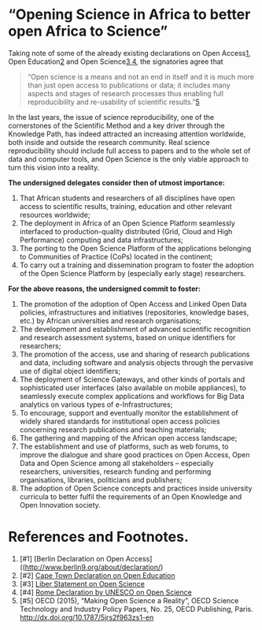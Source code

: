 # “Opening Science in Africa to better open Africa to Science”

Taking note of some of the already existing declarations on Open Access[1](#1), Open Education[2](#2) and Open Science[3](#3),[4](#4), the signatories agree that

> “Open science is a means and not an end in itself and it is much more than just open access to publications or data; it includes many aspects and stages of research processes thus enabling full reproducibility and re-usability of scientific results.”[5](#5)

In the last years, the issue of science reproducibility, one of the cornerstones of the Scientific Method and a key driver through the Knowledge Path, has indeed attracted an increasing attention worldwide, both inside and outside the research community. Real science reproducibility should include full access to papers and to the whole set of data and computer tools, and Open Science is the only viable approach to turn this vision into a reality.

**The undersigned delegates consider then of utmost importance:**

  1. That African students and researchers of all disciplines have open access to scientific results, training, education and other relevant resources worldwide;
  1. The deployment in Africa of an Open Science Platform seamlessly interfaced to production-quality distributed (Grid, Cloud and High Performance) computing and data infrastructures;
  1. The porting to the Open Science Platform of the applications belonging to Communities of Practice (CoPs) located in the continent;
  1. To carry out a training and dissemination program to foster the adoption of the Open Science Platform by (especially early stage) researchers.

**For the above reasons, the undersigned commit to foster:**

  1. The promotion of the adoption of Open Access and Linked Open Data policies, infrastructures and initiatives (repositories, knowledge bases, etc.) by African universities and research organisations;
  2. The development and establishment of advanced scientific recognition and research assessment systems, based on unique identifiers for researchers;
  3. The promotion of the access, use and sharing of research publications and data, including software and analysis objects through the pervasive use of digital object identifiers;
  4. The deployment of Science Gateways, and other kinds of portals and sophisticated user interfaces (also available on mobile appliances), to seamlessly execute complex applications and workflows for Big Data analytics on various types of e-Infrastructures;
  5. To encourage, support and eventually monitor the establishment of widely shared standards for institutional open access policies concerning research publications and teaching materials;
  6. The gathering and mapping of the African open access landscape;
  7. The establishment and use of platforms, such as web forums, to improve the dialogue and share good practices on Open Access, Open Data and Open Science among all stakeholders – especially researchers, universities, research funding and performing organisations, libraries, politicians and publishers;
  8. The adoption of Open Science concepts and practices inside university curricula to better fulfil the requirements of an Open Knowledge and Open Innovation society.



# References and Footnotes.

  1. [#1] [Berlin Declaration on Open Access]((http://www.berlin9.org/about/declaration/)
  1. [#2] [Cape Town Declaration on Open Education](http://www.capetowndeclaration.org/read-the-declaration)
  1. [#3] [Liber Statement on Open Science](http://libereurope.eu/blog/2014/09/30/liber-statement-on-enabling-open-science/)
  1. [#4] [Rome Declaration by UNESCO on Open Science](http://www.allea.org/Pages/ALL/33/144.bGFuZz1FTkc.html)
  1. [#5] OECD (2015), “Making Open Science a Reality”, OECD Science Technology and Industry Policy Papers, No. 25, OECD Publishing, Paris. http://dx.doi.org/10.1787/5jrs2f963zs1-en
